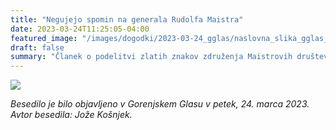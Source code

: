 ```yaml
---
title: "Negujejo spomin na generala Rudolfa Maistra" 
date: 2023-03-24T11:25:05-04:00
featured_image: "/images/dogodki/2023-03-24_gglas/naslovna_slika_gglas_2023-03-24.jpg"
draft: false
summary: "Članek o podelitvi zlatih znakov združenja Maistrovih društev v časopisu Gorenjski Glas ..."
---
```


![](/images/dogodki/2023-03-24_gglas/gglas_2023-03-24.jpg "")

*Besedilo je bilo objavljeno v Gorenjskem Glasu v petek, 24. marca 2023. Avtor besedila: Jože Košnjek.*